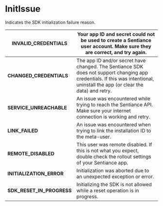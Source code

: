 # InitIssue

Indicates the SDK initialization failure reason.

| **INVALID\_CREDENTIALS**     | Your app ID and secret could not be used to create a Sentiance user account. Make sure they are correct, and try again.                                                       |
| ---------------------------- | ----------------------------------------------------------------------------------------------------------------------------------------------------------------------------- |
| **CHANGED\_CREDENTIALS**     | The app ID and/or secret have changed. The Sentiance SDK does not support changing app credentials. If this was intentional, uninstall the app (or clear the data) and retry. |
| **SERVICE\_UNREACHABLE**     | An issue was encountered while trying to reach the Sentiance API. Make sure your internet connection is working and retry.                                                    |
| **LINK\_FAILED**             | An issue was encountered when trying to link the installation ID to the meta-user.                                                                                            |
| **REMOTE\_DISABLED**         | This user was remote disabled. If this is not what you expect, double check the rollout settings of your Sentiance app.                                                       |
| **INITIALIZATION\_ERROR**    | Initialization was aborted due to an unexpected exception or error.                                                                                                           |
| **SDK\_RESET\_IN\_PROGRESS** | Initializing the SDK is not allowed while a reset operation is in progress.                                                                                                   |
